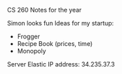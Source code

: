 CS 260 Notes for the year

Simon looks fun
Ideas for my startup:
 - Frogger
 - Recipe Book (prices, time)
 - Monopoly

Server Elastic IP address: 34.235.37.3